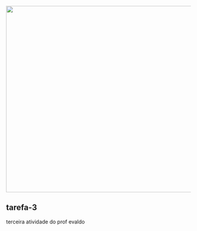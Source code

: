 <p align = "center">
<img src="https://github.com/Fenyx17/tarefa-3/ressources/DAVID.png" widt="738px" height=510px">

## tarefa-3
 terceira atividade do prof evaldo